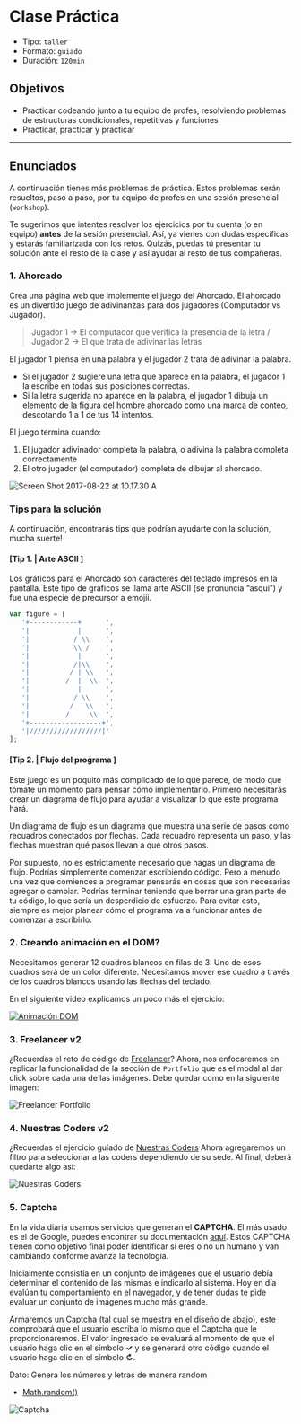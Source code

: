 # Clase Práctica

- Tipo: `taller`
- Formato: `guiado`
- Duración: `120min`

## Objetivos

- Practicar codeando junto a tu equipo de profes, resolviendo problemas de
  estructuras condicionales, repetitivas y funciones
- Practicar, practicar y practicar

***

## Enunciados

A continuación tienes más problemas de práctica. Estos problemas serán
resueltos, paso a paso, por tu equipo de profes en una sesión presencial
(`workshop`).

Te sugerimos que intentes resolver los ejercicios por tu cuenta (o en equipo)
**antes** de la sesión presencial. Así, ya vienes con dudas específicas y
estarás familiarizada con los retos. Quizás, puedas tú presentar tu solución
ante el resto de la clase y así ayudar al resto de tus compañeras.

### 1. Ahorcado

Crea una página web que implemente el juego del Ahorcado. El ahorcado es un
divertido juego de adivinanzas para dos jugadores (Computador vs Jugador).
> Jugador 1 -> El computador que verifica la presencia de la letra /
Jugador 2 -> El que trata de adivinar las letras

El jugador 1 piensa en una palabra y el jugador 2 trata de adivinar la
palabra.

- Si el jugador 2 sugiere una letra que aparece en la palabra, el jugador 1
  la escribe en todas sus posiciones correctas.
- Si la letra sugerida no aparece en la palabra, el jugador 1 dibuja un
  elemento de la figura del hombre ahorcado como una marca de conteo,
  descotando 1 a 1 de tus 14 intentos.

El juego termina cuando:

1. El jugador adivinador completa la palabra, o adivina la palabra completa
   correctamente
2. El otro jugador (el computador) completa de dibujar al ahorcado.

![Screen Shot 2017-08-22 at 10.17.30 A](http://4.bp.blogspot.com/-f3eI_WIPxfI/UbPA6edeD-I/AAAAAAAAAuY/nqA-jy2qPFo/s1600/ahorcado.jpg
)

### Tips para la solución

A continuación, encontrarás tips que podrían ayudarte con la solución, mucha
suerte!

#### [Tip 1. | Arte ASCII ]

Los gráficos para el Ahorcado son caracteres del teclado impresos en la
pantalla. Este tipo de gráficos se llama arte ASCII (se pronuncia “asqui”)
y fue una especie de precursor a emojii.

```js
var figure = [
   '+------------+      ',
   '|            |      ',
   '|           / \\    ',
   '|           \\ /    ',
   '|            |      ',
   '|           /|\\    ',
   '|          / | \\   ',
   '|         /  |  \\  ',
   '|            |      ',
   '|           / \\    ',
   '|          /   \\   ',
   '|         /     \\  ',
   '+------------------+',
   '|//////////////////|'
];
```

#### [Tip 2. | Flujo del programa ]

Este juego es un poquito más complicado de lo que parece, de modo que tómate
un momento para pensar cómo implementarlo. Primero necesitarás crear un
diagrama de flujo  para ayudar a visualizar lo que este programa hará.

Un diagrama de flujo es un diagrama que muestra una serie de pasos como
recuadros conectados por flechas. Cada recuadro representa un paso, y las
flechas muestran qué pasos llevan a qué otros pasos.

Por supuesto, no es estrictamente necesario que hagas un diagrama de flujo.
Podrías simplemente comenzar escribiendo código. Pero a menudo una vez que
comiences a programar pensarás en cosas que son necesarias agregar o cambiar.
Podrías terminar teniendo que borrar una gran parte de tu código, lo que
sería un desperdicio de esfuerzo. Para evitar esto, siempre es mejor planear
cómo el programa va a funcionar antes de comenzar a escribirlo.

### 2. Creando animación en el DOM?

Necesitamos generar 12 cuadros blancos en filas de 3. Uno de esos cuadros
será de un color diferente. Necesitamos mover ese cuadro a través de los
cuadros blancos usando las flechas del teclado.

En el siguiente video explicamos un poco más el ejercicio:

[![Animación DOM](https://img.youtube.com/vi/LtfSKzCjCC4/0.jpg)](https://www.youtube.com/watch?v=LtfSKzCjCC4)

### 3. Freelancer v2

¿Recuerdas el reto de código de [Freelancer](https://github.com/Laboratoria-learning/freelancer)?
Ahora, nos enfocaremos en replicar la funcionalidad de la sección de `Portfolio`
que es el modal al dar click sobre cada una de las imágenes. Debe quedar como
en la siguiente imagen:

![Freelancer Portfolio](https://media.giphy.com/media/xT9IgDSValpayTy8QE/giphy.gif)

### 4. Nuestras Coders v2

¿Recuerdas el ejercicio guíado de [Nuestras Coders](https://lms.laboratoria.la/cohorts/test/courses/interactive-site/00-html-and-css/14-guided-exercises)
Ahora agregaremos un filtro para seleccionar a las coders dependiendo de su sede.
Al final, deberá quedarte algo así:

![Nuestras Coders](https://media.giphy.com/media/xT9IgwHr6d1LObJt16/giphy.gif)

### 5. Captcha

En la vida diaria usamos servicios que generan el **CAPTCHA**. 
El más usado es el de Google, puedes encontrar su documentación [aquí](https://developers.google.com/recaptcha/docs/display?authuser=1).
Estos CAPTCHA tienen como objetivo final poder identificar si eres o no un humano y van cambiando conforme avanza la tecnología.

Inicialmente consistía en un conjunto de imágenes que el usuario debía determinar el contenido de las mismas e indicarlo al sistema. Hoy en día evalúan tu comportamiento en el navegador, y de tener dudas te pide evaluar un conjunto de imágenes mucho más grande.

Armaremos un Captcha (tal cual se muestra en el diseño de abajo), este comprobará que el usuario escriba lo mismo que el Captcha que le proporcionaremos. El valor ingresado se evaluará al momento de que el usuario haga clic en el símbolo **✓** y se generará otro código cuando el usuario haga clic en el símbolo **↻**.

Dato: Genera los números y letras de manera random

- [Math.random()](https://developer.mozilla.org/en-US/docs/Web/JavaScript/Reference/Global_Objects/Math/random)

![Captcha](https://fotos.subefotos.com/299269b4ed8aac7e0a445f0c76355612o.gif)